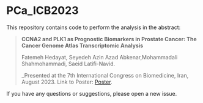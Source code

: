 # PCa_ICB2023

This repository contains code to perform the analysis in the abstract:
> **CCNA2 and PLK1 as Prognostic Biomarkers in Prostate Cancer: The Cancer Genome Atlas Transcriptomic Analysis**
>
> Fatemeh Hedayat, Seyedeh Azin Azad Abkenar,Mohammadali Shahmohammadi, Saeid Latifi-Navid.
>
> _Presented at the 7th International Congress on Biomedicine, Iran, August 2023. Link to Poster: [Poster](https://www.researchgate.net/publication/375715559_CCNA2_and_PLK1_as_Prognostic_Biomarkers_in_Prostate_Cancer_The_Cancer_Genome_Atlas_Transcriptomic_Analysis).

If you have any questions or suggestions, please open a new issue.

